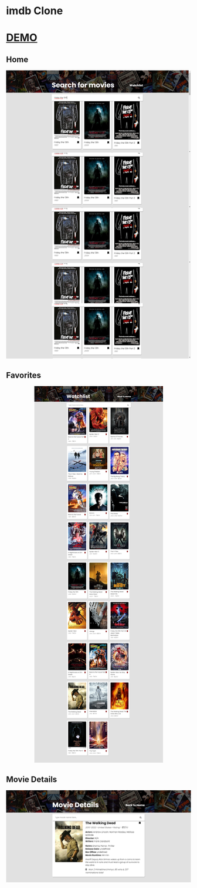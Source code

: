 # imdb Clone

#   [DEMO](https://mssj-11.github.io/imdb_API_js/)

## Home
<p align="center"><img src="screencapture-1.png" /></p>

## Favorites
<p align="center"><img src="screencapture-2.png" /></p>

## Movie Details
<p align="center"><img src="screencapture-3.png" /></p>